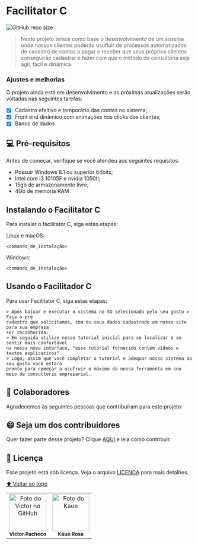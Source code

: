  # Facilitator C

![GitHub repo size](https://img.shields.io/github/repo-size/iuricode/README-template?style=for-the-badge)


<!---Colocar a imagem aqui---> 

> Neste projeto temos como base o desenvolvimento de um sistema onde nossos clientes poderão usufluir de processos automatizados de cadastro de contas a pagar e receber 
que seus próprios clientes conseguirão cadastrar e fazer com que o método de consultoria seja ágil, fácil e dinâmica. 

### Ajustes e melhorias

O projeto ainda está em desenvolvimento e as próximas atualizações serão voltadas nas seguintes tarefas:

- [x] Cadastro efeitivo e temporário das contas no sistema; 
- [x] Front end dinâmico com animações nos clicks dos clientes;
- [x] Banco de dados 

## 💻 Pré-requisitos

Antes de começar, verifique se você atendeu aos seguintes requisitos:

* Possuir Windows 8.1 ou superior 64bits; 
* Intel core i3 10105F e nvidia 1050ti;
* 15gb de armazenamento livre;
* 4Gb de memória RAM 

## Instalando o Facilitator C

Para instalar o facilitator C, siga estas etapas:

Linux e macOS:
```
<comando_de_instalação>
```

Windows:
```
<comando_de_instalação>
```

## Usando o Facilitador C 

Para usar Facilitator C, siga estas etapas:

```
> Após baixar e executar o sistema no SO selecionado pelo seu gosto > Faça o pré 
cadastro que solicitamos, com os seus dados cadastrado em nosso site para sua empresa 
ser reconhecida. 
> Em seguida utilize nosso tutorial inicial para se localizar e se sentir mais confortável 
na nossa nova interface, "esse tutorial fornecido contém vídeos e textos explicativos".
> Logo, assim que você completar o tutorial e adequar nosso sistema ao seu gosto você estará 
pronto para começar a usufruir o máximo da nossa ferramenta em seu meio de consultoria empresarial.

```


## 🤝 Colaboradores

Agradecemos às seguintes pessoas que contribuíram para este projeto:

<table>
  <tr>
    <td align="center">
      <a href="#">
        <img src="<!---nossa foto--->" width="100px;" alt="Foto do Victor no GitHub"/><br>
        <sub>
          <b>Victor Pacheco</b>
        </sub>
      </a>
    </td>
    <td align="center">
      <a href="#">
        <img src="<!---outra foto aqui--->" width="100px;" alt="Foto do Kaue"/><br>
        <sub>
          <b>Kaue Rosa</b>
        </sub>
      </a>
    </td>


## 😄 Seja um dos contribuidores<br>

Quer fazer parte desse projeto? Clique [AQUI](CONTRIBUTING.md) e leia como contribuir.

## 📝 Licença

Esse projeto está sob licença. Veja o arquivo [LICENÇA](LICENSE.md) para mais detalhes.

[⬆ Voltar ao topo](#nome-do-projeto)<br>

